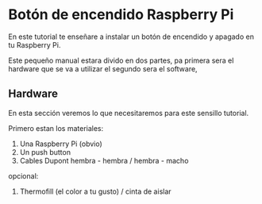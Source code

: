 # Botón de encendido Raspberry Pi

En este tutorial te enseñare a instalar un botón de encendido y apagado en tu Raspberry Pi.

Este pequeño manual estara divido en dos partes, pa primera sera el hardware que se va a utilizar el segundo sera el software, 

## Hardware

En esta sección veremos lo que necesitaremos para este sensillo tutorial.

Primero estan los materiales:

1. Una Raspberry Pi (obvio)
1. Un push button
1. Cables Dupont hembra - hembra / hembra - macho

opcional:

1. Thermofill (el color a tu gusto) / cinta de aislar




